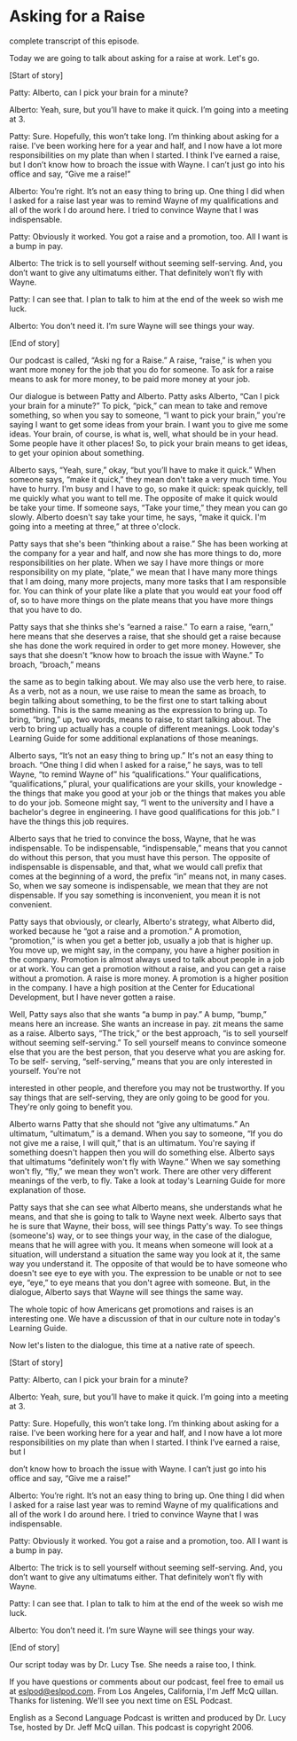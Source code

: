 # Asking for a Raise

complete transcript of this episode. 

Today we are going to talk about asking for a raise at work.  Let's go. 

[Start of story] 

Patty:  Alberto, can I pick your brain for a minute? 

Alberto:  Yeah, sure, but you’ll have to make it quick.  I’m going into a meeting at 3. 

Patty:  Sure.  Hopefully, this won’t take long.  I’m thinking about asking for a raise.  I’ve been working here for a year and half, and I now have a lot more responsibilities on my plate than when I started.  I think I’ve earned a raise, but I don’t know how to broach the issue with Wayne.  I can’t just go into his office and say, “Give me a raise!” 

Alberto:  You’re right.  It’s not an easy thing to bring up.  One thing I did when I asked for a raise last year was to remind Wayne of my qualifications and all of the work I do around here.  I tried to convince Wayne that I was indispensable.     

Patty:  Obviously it worked.  You got a raise and a promotion, too.  All I want is a bump in pay.   

Alberto:  The trick is to sell yourself without seeming self-serving.  And, you don’t want to give any ultimatums either.  That definitely won’t fly with Wayne.   

 Patty:  I can see that.  I plan to talk to him at the end of the week so wish me luck. 

Alberto:  You don’t need it.  I’m sure Wayne will see things your way.   

[End of story] 

Our podcast is called, “Aski ng for a Raise.”  A raise, “raise,” is when you want more money for the job that you do for someone.  To ask for a raise means to ask for more money, to be paid more money at your job. 

Our dialogue is between Patty and Alberto.  Patty asks Alberto, “Can I pick your brain for a minute?”  To pick, “pick,” can mean to take and remove something, so when you say to someone, “I want to pick your brain,” you're saying I want to get some ideas from your brain.  I want you to give me some ideas.  Your brain, of course, is what is, well, what should be in your head.  Some people have it other places!  So, to pick your brain means to get ideas, to get your opinion about something. 

Alberto says, “Yeah, sure,” okay, “but you’ll have to make it quick.”  When someone says, “make it quick,” they mean don't take a very much time.  You have to hurry.  I'm busy and I have to go, so make it quick:  speak quickly, tell me quickly what you want to tell me.  The opposite of make it quick would be take your time.  If someone says, “Take your time,” they mean you can go slowly. Alberto doesn't say take your time, he says, “make it quick.  I'm going into a meeting at three,” at three o'clock. 

Patty says that she's been “thinking about a raise.”  She has been working at the company for a year and half, and now she has more things to do, more responsibilities on her plate.  When we say I have more things or more responsibility on my plate, “plate,” we mean that I have many more things that I am doing, many more projects, many more tasks that I am responsible for.  You can think of your plate like a plate that you would eat your food off of, so to have more things on the plate means that you have more things that you have to do. 

Patty says that she thinks she's “earned a raise.”  To earn a raise, “earn,” here means that she deserves a raise, that she should get a raise because she has done the work required in order to get more money.  However, she says that she doesn't “know how to broach the issue with Wayne.”  To broach, “broach,” means  

 the same as to begin talking about.  We may also use the verb here, to raise.  As a verb, not as a noun, we use raise to mean the same as broach, to begin talking about something, to be the first one to start talking about something.  This is the same meaning as the expression to bring up.  To bring, “bring,” up, two words, means to raise, to start talking about.  The verb to bring up actually has a couple of different meanings.  Look today's Learning Guide for some additional explanations of those meanings. 

Alberto says, “It’s not an easy thing to bring up.”  It's not an easy thing to broach. “One thing I did when I asked for a raise,” he says, was to tell Wayne, “to remind Wayne of” his “qualifications.”  Your qualifications, “qualifications,” plural, your qualifications are your skills, your knowledge - the things that make you good at your job or the things that makes you able to do your job.  Someone might say, “I went to the university and I have a bachelor's degree in engineering.  I have good qualifications for this job.”  I have the things this job requires. 

Alberto says that he tried to convince the boss, Wayne, that he was indispensable.  To be indispensable, “indispensable,” means that you cannot do without this person, that you must have this person.  The opposite of indispensable is dispensable, and that, what we would call prefix that comes at the beginning of a word, the prefix “in” means not, in many cases.  So, when we say someone is indispensable, we mean that they are not dispensable.  If you say something is inconvenient, you mean it is not convenient. 

Patty says that obviously, or clearly, Alberto's strategy, what Alberto did, worked because he “got a raise and a promotion.”  A promotion, “promotion,” is when you get a better job, usually a job that is higher up.  You move up, we might say, in the company, you have a higher position in the company.  Promotion is almost always used to talk about people in a job or at work.  You can get a promotion without a raise, and you can get a raise without a promotion.  A raise is more money.  A promotion is a higher position in the company.  I have a high position at the Center for Educational Development, but I have never gotten a raise. 

Well, Patty says also that she wants “a bump in pay.”  A bump, “bump,” means here an increase.  She wants an increase in pay.  zit means the same as a raise. Alberto says, “The trick,” or the best approach, “is to sell yourself without seeming self-serving.”  To sell yourself means to convince someone else that you are the best person, that you deserve what you are asking for.  To be self- serving, “self-serving,” means that you are only interested in yourself.  You're not  

 interested in other people, and therefore you may not be trustworthy.  If you say things that are self-serving, they are only going to be good for you.  They're only going to benefit you. 

Alberto warns Patty that she should not “give any ultimatums.”  An ultimatum, “ultimatum,” is a demand.  When you say to someone, “If you do not give me a raise, I will quit,” that is an ultimatum.  You're saying if something doesn't happen then you will do something else.  Alberto says that ultimatums “definitely won't fly with Wayne.”  When we say something won't fly, “fly,” we mean they won't work. There are other very different meanings of the verb, to fly.  Take a look at today's Learning Guide for more explanation of those. 

Patty says that she can see what Alberto means, she understands what he means, and that she is going to talk to Wayne next week.  Alberto says that he is sure that Wayne, their boss, will see things Patty's way.  To see things (someone's) way, or to see things your way, in the case of the dialogue, means that he will agree with you.  It means when someone will look at a situation, will understand a situation the same way you look at it, the same way you understand it.  The opposite of that would be to have someone who doesn't see eye to eye with you.  The expression to be unable or not to see eye, “eye,” to eye means that you don't agree with someone.  But, in the dialogue, Alberto says that Wayne will see things the same way. 

The whole topic of how Americans get promotions and raises is an interesting one.  We have a discussion of that in our culture note in today's Learning Guide. 

Now let's listen to the dialogue, this time at a native rate of speech. 

[Start of story] 

Patty:  Alberto, can I pick your brain for a minute? 

Alberto:  Yeah, sure, but you’ll have to make it quick.  I’m going into a meeting at 3. 

Patty:  Sure.  Hopefully, this won’t take long.  I’m thinking about asking for a raise.  I’ve been working here for a year and half, and I now have a lot more responsibilities on my plate than when I started.  I think I’ve earned a raise, but I  

 don’t know how to broach the issue with Wayne.  I can’t just go into his office and say, “Give me a raise!” 

Alberto:  You’re right.  It’s not an easy thing to bring up.  One thing I did when I asked for a raise last year was to remind Wayne of my qualifications and all of the work I do around here.  I tried to convince Wayne that I was indispensable.     

Patty:  Obviously it worked.  You got a raise and a promotion, too.  All I want is a bump in pay.   

Alberto:  The trick is to sell yourself without seeming self-serving.  And, you don’t want to give any ultimatums either.  That definitely won’t fly with Wayne.   

Patty:  I can see that.  I plan to talk to him at the end of the week so wish me luck. 

Alberto:  You don’t need it.  I’m sure Wayne will see things your way.   

[End of story] 

Our script today was by Dr. Lucy Tse.  She needs a raise too, I think. 

If you have questions or comments about our podcast, feel free to email us at eslpod@eslpod.com.  From Los Angeles, California, I'm Jeff McQ uillan.  Thanks for listening.  We'll see you next time on ESL Podcast. 

English as a Second Language Podcast is written and produced by Dr. Lucy Tse, hosted by Dr. Jeff McQ uillan.  This podcast is copyright 2006.

